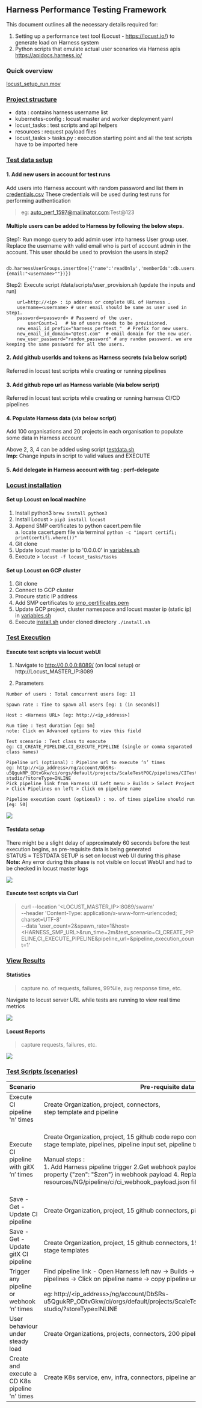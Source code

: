 
## Harness Performance Testing Framework

This document outlines all the necessary details required for:
1. Setting up a performance test tool (Locust - https://locust.io/) to generate load on Harness system
2. Python scripts that emulate actual user scenarios via Harness apis https://apidocs.harness.io/

### Quick overview
[locust_setup_run.mov](https://drive.google.com/file/d/1oU9r0_IBOs908D0YmpRUrCzW9EqmR_hV/view)

### [Project structure](#)
- data : contains harness username list
- kubernetes-config : locust master and worker deployment yaml
- locust_tasks : test scripts and api helpers
- resources : request payload files
- locust_tasks > tasks.py : execution starting point and all the test scripts have to be imported here

### [Test data setup](#)

#### 1. Add new users in account for test runs
Add users into Harness account with random password and list them in [credentials.csv](./data/on-prem/credentials.csv)
These credentials will be used during test runs for performing authentication

> eg: auto_perf_1597@mailinator.com:Test@123

#### Multiple users can be added to Harness by following the below steps.

Step1: Run mongo query to add admin user into harness User group user. Replace the username with valid email who is part of account admin in the account. This user should be used to provision the users in step2

       db.harnessUserGroups.insertOne({'name':'readOnly','memberIds':db.users.distinct('_id',{email:"<username>""})})

Step2: Execute script /data/scripts/user_provision.sh (update the inputs and run)

       	url=http://<ip> : ip address or complete URL of Harness .
       	username=<username> # user email should be same as user used in Step1.
       	password=<password> # Password of the user.
            userCount=1   # No of users needs to be provisioned.
       	new_email_id_prefix="harness_perftest_"  # Prefix for new users.
       	new_email_id_domain="@test.com"	 # email domain for the new user.
       	new_user_password="random_password" # any random password. we are keeping the same password for all the users.

#### 2. Add github userIds and tokens as Harness secrets (via below script)
Referred in locust test scripts while creating or running pipelines

#### 3. Add github repo url as Harness variable (via below script)
Referred in locust test scripts while creating or running harness CI/CD pipelines

#### 4. Populate Harness data (via below script)
Add 100 organisations and 20 projects in each organisation to populate some data in Harness account

Above 2, 3, 4 can be added using script [testdata.sh](./data/scripts/testdata.sh)  
**Imp:** Change inputs in script to valid values and EXECUTE

#### 5. Add delegate in Harness account with tag : perf-delegate

### [Locust installation](#)

#### Set up Locust on local machine
1. Install python3 ```brew install python3 ```  
2. Install Locust > ```pip3 install locust```
3. Append SMP certificates to python cacert.pem file  
   a. locate cacert.pem file via terminal `python -c "import certifi; print(certifi.where())"`   
4. Git clone
5. Update locust master ip to '0.0.0.0' in [variables.sh](./variables.sh)
6. Execute > ```locust -f locust_tasks/tasks```

#### Set up Locust on GCP cluster  
1. Git clone
2. Connect to GCP cluster
3. Procure static IP address
4. Add SMP certificates to [smp_certificates.pem](./smp_certifcates.pem)
5. Update GCP project, cluster namespace and locust master ip (static ip) in [variables.sh](./variables.sh)
5. Execute [install.sh](./install.sh) under cloned directory `./install.sh`

### [Test Execution](#)

#### Execute test scripts via locust webUI

1. Navigate to http://0.0.0.0:8089/ (on local setup) or http://Locust_MASTER_IP:8089     

  
2. Parameters
``` 
Number of users : Total concurrent users [eg: 1]

Spawn rate : Time to spawn all users [eg: 1 (in seconds)]

Host : <Harness URL> [eg: http://<ip_address>]

Run time : Test duration [eg: 5m]
note: Click on Advanced options to view this field

Test scenario : Test class to execute 
eg: CI_CREATE_PIPELINE,CI_EXECUTE_PIPELINE (single or comma separated class names)

Pipeline url (optional) : Pipeline url to execute ‘n’ times 
eg: http://<ip_address>/ng/account/DbSRs-u5QgukRP_ODtvGkw/ci/orgs/default/projects/ScaleTestPOC/pipelines/CITest/pipeline-studio/?storeType=INLINE
Pick pipeline link from Harness UI Left menu > Builds > Select Project > Click Pipelines on left > Click on pipeline name

Pipeline execution count (optional) : no. of times pipeline should run [eg: 50]

```
![](./docs/img/locust_params.png)

#### Testdata setup 

There might be a slight delay of approximately 60 seconds before the test execution begins, as pre-requisite data is being generated  
STATUS = TESTDATA SETUP is set on locust web UI during this phase  
**Note:** Any error during this phase is not visible on locust WebUI and had to be checked in locust master logs

![](./docs/img/testdata_setup.png)

#### Execute test scripts via Curl

> curl --location '<LOCUST_MASTER_IP>:8089/swarm' \
--header 'Content-Type: application/x-www-form-urlencoded; charset=UTF-8' \
--data 'user_count=2&spawn_rate=1&host=<HARNESS_SMP_URL>&run_time=2m&test_scenario=CI_CREATE_PIPELINE,CI_EXECUTE_PIPELINE&pipeline_url=&pipeline_execution_count=1'  
  

### [View Results](#)

#### Statistics 
> capture no. of requests, failures, 99%ile, avg response time, etc.  

Navigate to locust server URL while tests are running to view real time metrics

![](./docs/img/statistics.png)


#### Locust Reports
> capture requests, failures, etc.

![](./docs/img/reports.png)


### [Test Scripts (scenarios)](#)

  
  

| Scenario                                 | Pre-requisite data                                                                                                                                                                                                                                                                                                                                                               | Locust params                                                                                                                                         | Comments                                                                                                                                                       |
|:-----------------------------------------|----------------------------------------------------------------------------------------------------------------------------------------------------------------------------------------------------------------------------------------------------------------------------------------------------------------------------------------------------------------------------------|-------------------------------------------------------------------------------------------------------------------------------------------------------|----------------------------------------------------------------------------------------------------------------------------------------------------------------|
| Execute CI pipeline 'n' times            | Create Organization, project, connectors, <br/>step template and pipeline                                                                                                                                                                                                                                                                                                        | Test scenario : CI_PIPELINE_RUN<br/> Pipeline url: blank<br/>Pipeline execution count : 10                                                            |                                                                                                                                                                |
| Execute CI pipeline with gitX  ‘n’ times | Create Organization, project, 15 github code repo connectors, 15 gitX (step template, stage template, pipelines, pipeline input set, pipeline triggers) <br/> <br/>Manual steps :<br/> 1. Add Harness pipeline trigger 2.Get webhook payload under github repo 3. Add one property {"zen": "$zen"} in webhook payload 4. Replace webhook payload in resources/NG/pipeline/ci/ci_webhook_payload.json file | Test scenario : CI_PIPELINE_REMOTE_RUN<br/> Pipeline url: blank<br/>Pipeline execution count : 10                                                     | Pipeline is triggered via webhook and each pipeline_execution_count triggers 15 pipelines <br/> <br/>To execute 1500 pipelines - set pipeline_execution_count = 100 |
| Save - Get - Update CI pipeline          | Create Organization, project, 15 github connectors, pipeline template                                                                                                                                                                                                                                                                                                            | Test scenario : CI_PIPELINE_SAVE<br/> Pipeline url: blank<br/>Pipeline execution count : 0                                                            |                                                            ‘n’ users will Save - Get - Update CI pipeline concurrently and repeat until duration                                                                                                    | 
| Save - Get - Update gitX CI pipeline     | Create Organization, project, 15 github connectors, 15 gitX step template, 15 gitX stage templates                                                                                                                                                                                                                                                                               | Test scenario : CI_PIPELINE_REMOTE_SAVE<br/> Pipeline url: blank<br/>Pipeline execution count : 0                                                     |                                                 ‘n’ users will Save - Get - Update gitX CI pipeline concurrently and repeat until duration                                                                                                               |
| Trigger any pipeline or webhook ‘n’ times | Find pipeline link - Open Harness left nav -> Builds -> Select project -> Click on pipelines -> Click on pipeline name -> copy pipeline url<br/><br/> eg: http://<ip_address>/ng/account/DbSRs-u5QgukRP_ODtvGkw/ci/orgs/default/projects/ScaleTestPOC/pipelines/CITest/pipeline-studio/?storeType=INLINE                                                                                                                                                                                                                       | Test scenario : TRIGGER_PIPELINE<br/> Pipeline url: <URL><br/>Pipeline execution count : 10                                                           |                                                                                                                                                                |
| User behaviour under steady load    |               Create Organizations, projects, connectors, 200 pipeline and execute them                                                                                                                                                                                                                                                                                                                                                                   | Test scenario : CI_CREATE_PIPELINE,CI_EXECUTE_PIPELINE,<br/>CI_UPDATE_PIPELINE,CI_VIEW_EXECUTION<br/> Pipeline url: blank<br/>Pipeline execution count : 0 |                                                                                                                                                                |
| Create and execute a CD K8s pipeline 'n' times            | Create K8s service, env, infra, connectors, pipeline and execute                                                                                                                                                                                                                                                                                                        | Test scenario : CD_PIPELINE_RUN<br/> Pipeline url: blank<br/>Pipeline execution count : n                                                            |                                                                                                                                                                |
 